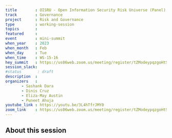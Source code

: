 ```yaml
---
title        : OISRU - Open Information Security Risk Universe (Panel)
track        : Governance
project      : Risk and Governance
type         : working-session
topics       :
featured     :
event        : mini-summit
when_year    : 2023
when_month   : Feb
when_day     : Tue
when_time    : WS-15-16
hey_summit   : https://us06web.zoom.us/meeting/register/tZModeypqzgoHtSdQvwXCx0kvCjv7IPZ-9zg
session_slack:
#status       : draft
description  :
organizers   :
       - Sashank Dara
       - Dinis Cruz
       - Eliza-May Austin
       - Puneet Ahuja
youtube_link : https://youtu.be/3L4hTfrJMY0
zoom_link    : https://us06web.zoom.us/meeting/register/tZModeypqzgoHtSdQvwXCx0kvCjv7IPZ-9zg
---
```


## About this session
